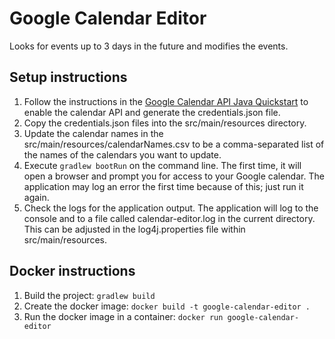 Google Calendar Editor
======================
Looks for events up to 3 days in the future and modifies the events.

Setup instructions
------------------

1. Follow the instructions in
   the [Google Calendar API Java Quickstart](https://developers.google.com/calendar/quickstart/java)
   to enable the calendar API and generate the credentials.json file.
2. Copy the credentials.json files into the src/main/resources directory.
3. Update the calendar names in the src/main/resources/calendarNames.csv to be a comma-separated list of the names of
   the calendars you want to update.
4. Execute `gradlew bootRun` on the command line. The first time, it will open a browser and prompt you for access to
   your Google calendar. The application may log an error the first time because of this; just run it again.
5. Check the logs for the application output. The application will log to the console and to a file called
   calendar-editor.log in the current directory. This can be adjusted in the log4j.properties file within
   src/main/resources.

Docker instructions
-------------------

1. Build the project: `gradlew build`
2. Create the docker image: `docker build -t google-calendar-editor .`
3. Run the docker image in a container: `docker run google-calendar-editor`